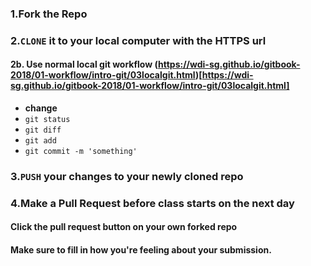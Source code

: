 ### 1.Fork the Repo

### 2.`CLONE` it to your local computer with the HTTPS url
#### 2b. Use normal local git workflow (https://wdi-sg.github.io/gitbook-2018/01-workflow/intro-git/03localgit.html)[https://wdi-sg.github.io/gitbook-2018/01-workflow/intro-git/03localgit.html]
- __change__
- `git status`
- `git diff`
- `git add`
- `git commit -m 'something'`

### 3.`PUSH` your changes to your newly cloned repo

### 4.Make a Pull Request before class starts on the next day

#### Click the pull request button on your own forked repo
#### Make sure to fill in how you're feeling about your submission.
